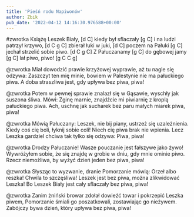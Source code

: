 ```yaml
---
title: 'Pieśń rodu Napiwonów'
author: Zbik
pub_date: '2022-04-12 14:16:30.976588+00:00'
---
```


#zwrotka
Książę Leszek Biały, [d C]
kiedy był sflaczały [g C]
i na ludzi patrzył krzywo, [d C g C]
zbierał łuki w juki, [d C]
poczem na Pałuki [g C]
jechał strzelić sobie piwo. [d C g C]
Z Pałuczanamy [g C]
do gębowej jamy [g C]
lał piwo, piwo! [g C C g]

@zwrotka
Miał dowodzić prawie
krzyżowej wyprawie,
aż tu nagle się odzywa:
Zaszczyt ten mię minie,
bowiem w Palestynie
nie ma pałuckiego piwa.
A doba straszliwa
jest, gdy upływa
bez piwa, piwa!

@zwrotka
Potem w pewnej sprawie
znalazł się w Gąsawie,
wyschły jak suszona śliwa.
Mówi: Zginę marnie,
znajdźcie mi piwiarnię
z kroplą pałuckiego piwa.
Ach, uschnę jak sucharek
bez paru małych miarek
piwa, piwa!

@zwrotka
Mówią Pałuczany:
Leszek, nie bij piany,
ustrzeż się uzależnienia.
Kiedy coś cię boli,
łyknij sobie coli!
Niech cię piwa brak nie wpienia.
Lecz Leszka gardziel chciwa
tak tylko się odzywa:
Piwa, piwa!

@zwrotka
Drodzy Pałuczanie!
Wasze pouczanie
jest fałszywe jako żywo!
Wywróżyłem sobie,
że się znajdę w grobie
w dniu, gdy mnie ominie piwo.
Rzecz niemożliwa,
by wyżyć dzień jeden
bez piwa, piwa!

@zwrotka
Słysząc to wyzwanie,
dranie Pomorzanie
mówią: Orzeł albo reszka!
Chwila to szczęśliwa!
Leszek jest bez piwa,
można zlikwidować Leszka!
Bo Leszek Biały
jest cały sflaczały
bez piwa, piwa!

@zwrotka
Zanim żniński browar
zdołał dowieźć towar
i pokrzepić Leszka piwem,
Pomorzanie śmiali
go poszatkowali,
zostawiając go nieżywem.
Zabójczy bywa
dzień, który upływa
bez piwa, piwa!